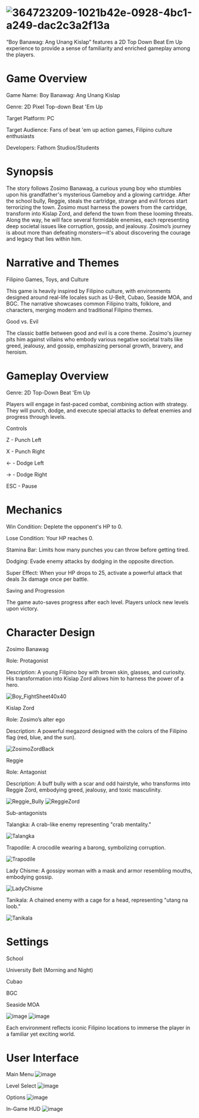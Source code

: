 # ![364723209-1021b42e-0928-4bc1-a249-dac2c3a2f13a](https://github.com/user-attachments/assets/67bdaa73-b860-4f18-be52-9f88b729f865)

“Boy Banawag: Ang Unang Kislap” features a 2D Top Down Beat Em Up experience to provide a sense of familiarity and enriched gameplay among the players.

# Game Overview
Game Name: Boy Banawag: Ang Unang Kislap

Genre: 2D Pixel Top-down Beat 'Em Up

Target Platform: PC

Target Audience: Fans of beat 'em up action games, Filipino culture enthusiasts

Developers: Fathom Studios/Students

# Synopsis
The story follows Zosimo Banawag, a curious young boy who stumbles upon his grandfather's mysterious Gameboy and a glowing cartridge. After the school bully, Reggie, steals the cartridge, strange and evil forces start terrorizing the town. Zosimo must harness the powers from the cartridge, transform into Kislap Zord, and defend the town from these looming threats. Along the way, he will face several formidable enemies, each representing deep societal issues like corruption, gossip, and jealousy. Zosimo’s journey is about more than defeating monsters—it's about discovering the courage and legacy that lies within him.

# Narrative and Themes
Filipino Games, Toys, and Culture

This game is heavily inspired by Filipino culture, with environments designed around real-life locales such as U-Belt, Cubao, Seaside MOA, and BGC. The narrative showcases common Filipino traits, folklore, and characters, merging modern and traditional Filipino themes.

Good vs. Evil

The classic battle between good and evil is a core theme. Zosimo's journey pits him against villains who embody various negative societal traits like greed, jealousy, and gossip, emphasizing personal growth, bravery, and heroism.

# Gameplay Overview
Genre: 2D Top-Down Beat 'Em Up

Players will engage in fast-paced combat, combining action with strategy. They will punch, dodge, and execute special attacks to defeat enemies and progress through levels.

Controls

Z - Punch Left

X - Punch Right

← - Dodge Left

→ - Dodge Right

ESC - Pause

# Mechanics
Win Condition: Deplete the opponent's HP to 0.

Lose Condition: Your HP reaches 0.

Stamina Bar: Limits how many punches you can throw before getting tired.

Dodging: Evade enemy attacks by dodging in the opposite direction.

Super Effect: When your HP drops to 25, activate a powerful attack that deals 3x damage once per battle.

Saving and Progression

The game auto-saves progress after each level. Players unlock new levels upon victory.

# Character Design

Zosimo Banawag

Role: Protagonist

Description: A young Filipino boy with brown skin, glasses, and curiosity. His transformation into Kislap Zord allows him to harness the power of a hero.

![Boy_FightSheet40x40](https://github.com/user-attachments/assets/fabc8350-707d-4247-ba8f-965e07172149)


Kislap Zord

Role: Zosimo’s alter ego

Description: A powerful megazord designed with the colors of the Filipino flag (red, blue, and the sun).

![ZosimoZordBack](https://github.com/user-attachments/assets/905097ab-ab54-437a-b440-0604bdd5a019)


Reggie

Role: Antagonist

Description: A buff bully with a scar and odd hairstyle, who transforms into Reggie Zord, embodying greed, jealousy, and toxic masculinity.

![Reggie_Bully](https://github.com/user-attachments/assets/7362bf38-f4f3-46c0-a233-47fbc3430f97)
![ReggieZord](https://github.com/user-attachments/assets/9e370336-b8c1-455e-9ac1-661677770397)


Sub-antagonists

Talangka: A crab-like enemy representing "crab mentality."

![Talangka](https://github.com/user-attachments/assets/cfa5ab43-5d45-43f4-9036-8392e81fb2f4)


Trapodile: A crocodile wearing a barong, symbolizing corruption.

![Trapodile](https://github.com/user-attachments/assets/bc612166-23b2-4bdd-9259-a69f1e278524)


Lady Chisme: A gossipy woman with a mask and armor resembling mouths, embodying gossip.

![LadyChisme](https://github.com/user-attachments/assets/152e327f-db9a-464f-9c27-70be66402c20)


Tanikala: A chained enemy with a cage for a head, representing "utang na loob."

![Tanikala](https://github.com/user-attachments/assets/97ad59e7-626b-4872-a496-5b5c9fd8c1b5)


# Settings
School

University Belt (Morning and Night)

Cubao

BGC

Seaside MOA

![image](https://github.com/user-attachments/assets/18d202b6-567c-4e58-8969-e27e2c35b623)
![image](https://github.com/user-attachments/assets/08c267ab-77de-4123-92a2-a41367f6e4ae)



Each environment reflects iconic Filipino locations to immerse the player in a familiar yet exciting world.

# User Interface

Main Menu
![image](https://github.com/user-attachments/assets/3ee8a19d-cb09-463d-9db1-e9beacb0de89)

Level Select
![image](https://github.com/user-attachments/assets/99f70a2a-5911-4d2d-99fb-473b718e9472)


Options
![image](https://github.com/user-attachments/assets/4aa9fbe7-dcab-47ec-8243-6d890e1afe96)


In-Game HUD
![image](https://github.com/user-attachments/assets/812c4f73-1c9f-479f-979f-5695df52db47)

